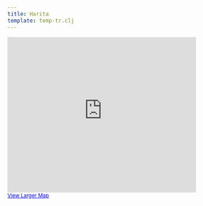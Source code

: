 ```yaml
---
title: Harita
template: temp-tr.clj
---
```


<iframe width="425" height="350" frameborder="0" scrolling="no" marginheight="0" marginwidth="0" src="http://maps.google.com/maps?f=q&amp;source=s_q&amp;hl=en&amp;geocode=&amp;q=39.45300787002454,+38.63522529602051&amp;sll=37.0625,-95.677068&amp;sspn=38.638819,56.513672&amp;ie=UTF8&amp;ll=39.453008,38.635225&amp;spn=0.185566,0.291824&amp;z=11&amp;output=embed"></iframe><br /><small><a href="http://maps.google.com/maps?f=q&amp;source=embed&amp;hl=en&amp;geocode=&amp;q=39.45300787002454,+38.63522529602051&amp;sll=37.0625,-95.677068&amp;sspn=38.638819,56.513672&amp;ie=UTF8&amp;ll=39.453008,38.635225&amp;spn=0.185566,0.291824&amp;z=11" style="color:#0000FF;text-align:left">View Larger Map</a></small>

